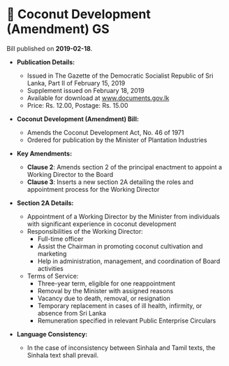 # 📄  Coconut Development (Amendment) GS

Bill published on **2019-02-18**.

- **Publication Details:**
  - Issued in The Gazette of the Democratic Socialist Republic of Sri Lanka, Part II of February 15, 2019
  - Supplement issued on February 18, 2019
  - Available for download at www.documents.gov.lk
  - Price: Rs. 12.00, Postage: Rs. 15.00

- **Coconut Development (Amendment) Bill:**
  - Amends the Coconut Development Act, No. 46 of 1971
  - Ordered for publication by the Minister of Plantation Industries

- **Key Amendments:**
  - **Clause 2**: Amends section 2 of the principal enactment to appoint a Working Director to the Board
  - **Clause 3**: Inserts a new section 2A detailing the roles and appointment process for the Working Director

- **Section 2A Details:**
  - Appointment of a Working Director by the Minister from individuals with significant experience in coconut development
  - Responsibilities of the Working Director:
    - Full-time officer
    - Assist the Chairman in promoting coconut cultivation and marketing
    - Help in administration, management, and coordination of Board activities
  - Terms of Service:
    - Three-year term, eligible for one reappointment
    - Removal by the Minister with assigned reasons
    - Vacancy due to death, removal, or resignation
    - Temporary replacement in cases of ill health, infirmity, or absence from Sri Lanka
    - Remuneration specified in relevant Public Enterprise Circulars

- **Language Consistency:**
  - In the case of inconsistency between Sinhala and Tamil texts, the Sinhala text shall prevail.

